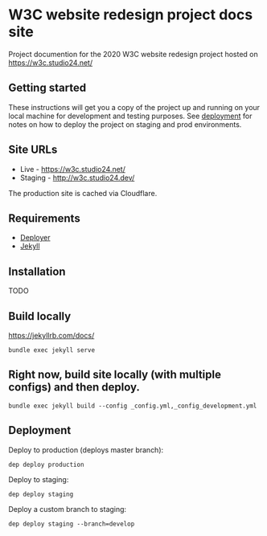 # W3C website redesign project docs site

Project documention for the 2020 W3C website redesign project hosted on https://w3c.studio24.net/

## Getting started

These instructions will get you a copy of the project up and running on your local machine for development and testing purposes. See [deployment](#deployment) for notes on how to deploy the project on staging and prod environments.

## Site URLs

* Live - https://w3c.studio24.net/
* Staging - http://w3c.studio24.dev/

The production site is cached via Cloudflare.

## Requirements

* [Deployer](https://deployer.org)
* [Jekyll](https://jekyllrb.com/)

## Installation

TODO

## Build locally

https://jekyllrb.com/docs/

`bundle exec jekyll serve`

## Right now, build site locally (with multiple configs) and then deploy.

`bundle exec jekyll build --config _config.yml,_config_development.yml`

## Deployment 

Deploy to production (deploys master branch):

```
dep deploy production
```

Deploy to staging:

```
dep deploy staging
```

Deploy a custom branch to staging:

```
dep deploy staging --branch=develop
``` 
